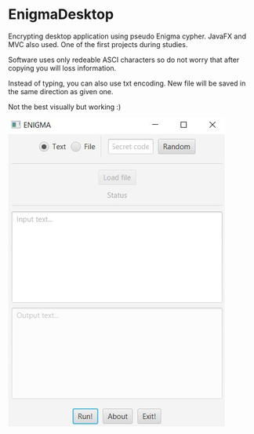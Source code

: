 # EnigmaDesktop
Encrypting desktop application using pseudo Enigma cypher. JavaFX and MVC  also used. One of the first projects during studies.

Software uses only redeable ASCI characters so do not worry that after copying you will loss information.

Instead of typing, you can also use txt encoding. New file will be saved in the same direction as given one.

Not the best visually but working :)




![UI](https://github.com/PDymala/EnigmaDesktop/blob/master/enigma.JPG?raw=true "UI")
